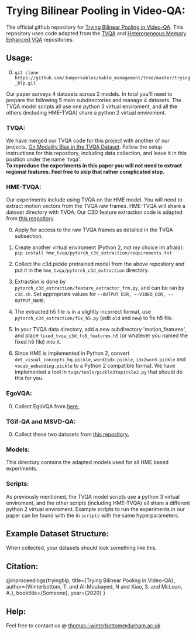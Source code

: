 # Trying Bilinear Pooling in Video-QA:

The official github repository for [Trying Bilinear Pooling in Video-QA](localhost:8097). This repository uses code adapted from the [TVQA](https://github.com/jayleicn/TVQA.git) and [Heterogeneous Memory Enhanced VQA](https://github.com/fanchenyou/HME-VideoQA) repositories.

## Usage:

0. `git clone https://github.com/Jumperkables/kable_management/tree/master/trying_blp.git`

Our paper surveys 4 datasets across 2 models. In total you'll need to prepare the following 5 main subdirectories and manage 4 datasets. The TVQA model scripts all use one python 3 virtual enviroment, and all the others (including HME-TVQA) share a python 2 virtual enviroment.

### TVQA:

We have merged our TVQA code for this project with another of our projects, [On Modality Bias in the TVQA Dataset](https://github.com/Jumperkables/kable_management/tree/master/projects/tvqa_modality_bias). Follow the setup instructions for this repository, including data collection, and leave it in this position under the name 'tvqa'.<br>
<strong>To reproduce the experiments in this paper you will not need to extract regional features. Feel free to skip that rather complicated step.</strong>

### HME-TVQA:

Our experiments include using TVQA on the HME model. You will need to extract motion vectors from the TVQA raw frames. HME-TVQA will share a dataset directory with TVQA. Our C3D feature extraction code is adapted from [this respoitory](https://github.com/yyuanad/Pytorch_C3D_Feature_Extractor).<br>

0. Apply for access to the raw TVQA frames as detailed in the TVQA subsection.

1. Create another virtual enviroment (Python 2, not my choice im afraid): `pip install hme_tvqa/pytorch_c3d_extraction/requirements.txt`

2. Collect the c3d.pickle pretrained model from the above repository and put it in the `hme_tvqa/pytorch_c3d_extraction` directory.

3. Extraction is done by `pytorch_c3d_extraction/feature_extractor_frm.py`, and can be ran by `c3d.sh`. Set appropriate values for `--OUTPUT_DIR, --VIDEO_DIR, --OUTPUT_NAME`. 

4. The extracted h5 file is in a slightly incorrect format, use `pytorch_c3d_extraction/fix_h5.py` (edit `old` and `new`) to fix h5 file.

5. In your TVQA data directory, add a new subdirectory 'motion_features', and place `fixed_tvqa_c3d_fc6_features.h5` (or whatever you named the fixed h5 file) into it.

6. Since HME is implemented in Python 2, convert `det_visual_concepts_hq.pickle`, `word2idx.pickle`, `idx2word.pickle` and `vocab_embedding.pickle` to a Python 2 compatible format. We have implemented a tool in `tvqa/tools/pickle3topickle2.py` that should do this for you.

### EgoVQA:

0. Collect EgoVQA from [here.](https://github.com/fanchenyou/EgoVQA/blob/master/README.md)

### TGif-QA and MSVD-QA:

0. Collect these two datasets from [this repository.](https://github.com/fanchenyou/HME-VideoQA)


### Models:

This directory contains the adapted models used for all HME based experiments.

### Scripts:

As previously mentioned, the TVQA model scripts use a python 3 virtual enviroment, and the other scripts (including HME-TVQA) all share a different python 2 virtual enviroment. Example scripts to run the experiments in our paper can be found with the in `scripts` with the same hyperparameters.

## Example Dataset Structure:
When collected, your datasets should look something like this.

## Citation:

@inproceedings{tryingblp,
  title={Trying Bilinear Pooling in Video-QA},
  author={Winterbottom, T. and Al-Moubayed, N and Xiao, S. and McLean, A.},
  booktitle={Someone},
  year={2020}
}

## Help:

Feel free to contact us @ thomas.i.winterbottom@durham.ac.uk
